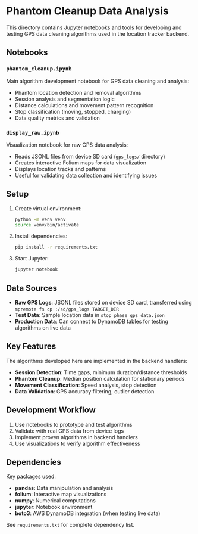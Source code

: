 # Phantom Cleanup Data Analysis

This directory contains Jupyter notebooks and tools for developing and testing GPS data cleaning algorithms used in the location tracker backend.

## Notebooks

### `phantom_cleanup.ipynb`
Main algorithm development notebook for GPS data cleaning and analysis:
- Phantom location detection and removal algorithms
- Session analysis and segmentation logic
- Distance calculations and movement pattern recognition
- Stop classification (moving, stopped, charging)
- Data quality metrics and validation

### `display_raw.ipynb`
Visualization notebook for raw GPS data analysis:
- Reads JSONL files from device SD card (`gps_logs/` directory)
- Creates interactive Folium maps for data visualization
- Displays location tracks and patterns
- Useful for validating data collection and identifying issues

## Setup

1. Create virtual environment:
   ```bash
   python -m venv venv
   source venv/bin/activate
   ```

2. Install dependencies:
   ```bash
   pip install -r requirements.txt
   ```

3. Start Jupyter:
   ```bash
   jupyter notebook
   ```

## Data Sources

- **Raw GPS Logs**: JSONL files stored on device SD card, transferred using `mpremote fs cp :/sd/gps_logs TARGET_DIR`
- **Test Data**: Sample location data in `stop_phase_gps_data.json`
- **Production Data**: Can connect to DynamoDB tables for testing algorithms on live data

## Key Features

The algorithms developed here are implemented in the backend handlers:
- **Session Detection**: Time gaps, minimum duration/distance thresholds
- **Phantom Cleanup**: Median position calculation for stationary periods
- **Movement Classification**: Speed analysis, stop detection
- **Data Validation**: GPS accuracy filtering, outlier detection

## Development Workflow

1. Use notebooks to prototype and test algorithms
2. Validate with real GPS data from device logs
3. Implement proven algorithms in backend handlers
4. Use visualizations to verify algorithm effectiveness

## Dependencies

Key packages used:
- **pandas**: Data manipulation and analysis
- **folium**: Interactive map visualizations
- **numpy**: Numerical computations
- **jupyter**: Notebook environment
- **boto3**: AWS DynamoDB integration (when testing live data)

See `requirements.txt` for complete dependency list. 